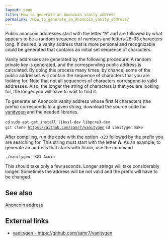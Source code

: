 ```yaml
---
layout: page
title: How to generate an Anoncoin vanity address
permalink: /How_to_generate_an_Anoncoin_vanity_address/
---
```


Public anoncoin addresses start with the letter “A” and are followed by what appears to be a random sequence of numbers and letters 26-33 characters long. If desired, a vanity address that is more personal and recognizable could be generated that contains an initial set sequence of characters.

Vanity addresses are generated by the following procedure: A random private key is generated, and the corresponding public address is calculated. By doing this process many times, by chance, some of the public addresses will contain the sequence of characters that you are looking for. Note that not all sequences of characters correspond to valid addresses. Also, the longer the string of characters is that you are looking for, the longer you will have to wait to find it.

To generate an Anoncoin vanity address whose first N characters (the prefix) corresponds to a given string, download the source code for [vanitygen](https://github.com/samr7/vanitygen) and the needed libraries.

`cd`
`sudo apt-get install libssl-dev libpcre3-dev`
`git clone `[`https://github.com/samr7/vanitygen`](https://github.com/samr7/vanitygen)
`cd vanitygen`
`make`

After compiling, run the code with the option `-X23` followed by the prefix you are searching for. This string must start with the letter **A**. As an example, to generate an address that starts with Acoin, use the command

`./vanitygen -X23 Acoin`

This should take only a few seconds. Longer strings will take considerably longer. Sometimes the address will be not valid and the prefix will have to be changed.

See also
--------

[Anoncoin address](/Anoncoin_address)

External links
--------------

-   [vanitygen - <https://github.com/samr7/vanitygen>](https://github.com/samr7/vanitygen)
